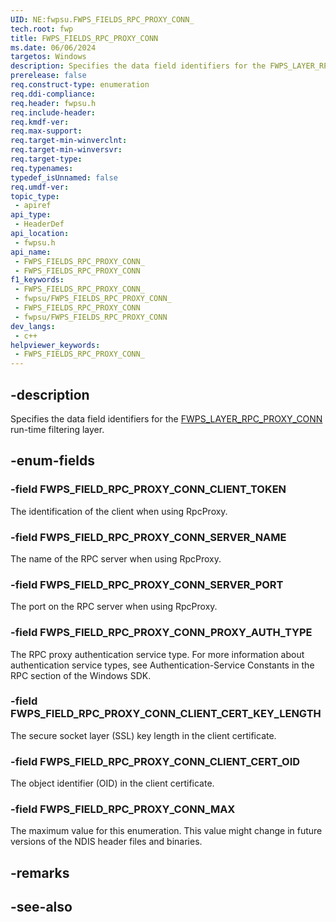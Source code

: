 ```yaml
---
UID: NE:fwpsu.FWPS_FIELDS_RPC_PROXY_CONN_
tech.root: fwp
title: FWPS_FIELDS_RPC_PROXY_CONN
ms.date: 06/06/2024
targetos: Windows
description: Specifies the data field identifiers for the FWPS_LAYER_RPC_PROXY_CONN run-time filtering layer.
prerelease: false
req.construct-type: enumeration
req.ddi-compliance: 
req.header: fwpsu.h
req.include-header: 
req.kmdf-ver: 
req.max-support: 
req.target-min-winverclnt: 
req.target-min-winversvr: 
req.target-type: 
req.typenames: 
typedef_isUnnamed: false
req.umdf-ver: 
topic_type:
 - apiref
api_type:
 - HeaderDef
api_location:
 - fwpsu.h
api_name:
 - FWPS_FIELDS_RPC_PROXY_CONN_
 - FWPS_FIELDS_RPC_PROXY_CONN
f1_keywords:
 - FWPS_FIELDS_RPC_PROXY_CONN_
 - fwpsu/FWPS_FIELDS_RPC_PROXY_CONN_
 - FWPS_FIELDS_RPC_PROXY_CONN
 - fwpsu/FWPS_FIELDS_RPC_PROXY_CONN
dev_langs:
 - c++
helpviewer_keywords:
 - FWPS_FIELDS_RPC_PROXY_CONN_
---
```


## -description

Specifies the data field identifiers for the [FWPS_LAYER_RPC_PROXY_CONN](./ne-fwpsu-fwps_builtin_layers.md) run-time filtering layer.

## -enum-fields

### -field FWPS_FIELD_RPC_PROXY_CONN_CLIENT_TOKEN

The identification of the client when using RpcProxy.

### -field FWPS_FIELD_RPC_PROXY_CONN_SERVER_NAME

The name of the RPC server when using RpcProxy.

### -field FWPS_FIELD_RPC_PROXY_CONN_SERVER_PORT

The port on the RPC server when using RpcProxy.

### -field FWPS_FIELD_RPC_PROXY_CONN_PROXY_AUTH_TYPE

The RPC proxy authentication service type. For more information about authentication service
types, see Authentication-Service Constants in the RPC section of the Windows SDK.

### -field FWPS_FIELD_RPC_PROXY_CONN_CLIENT_CERT_KEY_LENGTH

The secure socket layer (SSL) key length in the client certificate.

### -field FWPS_FIELD_RPC_PROXY_CONN_CLIENT_CERT_OID

The object identifier (OID) in the client certificate.

### -field FWPS_FIELD_RPC_PROXY_CONN_MAX

The maximum value for this enumeration. This value might change in future versions of the NDIS
header files and binaries.

## -remarks

## -see-also

